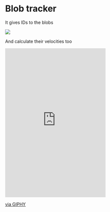 
# Blob tracker

It gives IDs to the blobs

![](blobTracking.gif)

And calculate their velocities too
<iframe src="https://giphy.com/embed/4T99t6e0467VX9A0qr" width="324" height="480" frameBorder="0" class="giphy-embed" allowFullScreen></iframe><p><a href="https://giphy.com/gifs/4T99t6e0467VX9A0qr">via GIPHY</a></p>